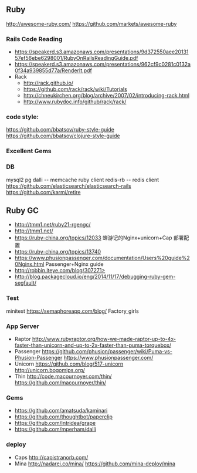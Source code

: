 ## Ruby
http://awesome-ruby.com/
https://github.com/markets/awesome-ruby

### Rails Code Reading
- <https://speakerd.s3.amazonaws.com/presentations/9d372550aee2013157ef56ebe6298001/RubyOnRailsReadingGuide.pdf>
- <https://speakerd.s3.amazonaws.com/presentations/962cf9c0281c0132a0f34a939855d77a/RenderIt.pdf>
- Rack 
  - <http://rack.github.io/> 
  - <https://github.com/rack/rack/wiki/Tutorials>
  - <http://chneukirchen.org/blog/archive/2007/02/introducing-rack.html> 
  - <http://www.rubydoc.info/github/rack/rack/>


### code style:

https://github.com/bbatsov/ruby-style-guide
https://github.com/bbatsov/clojure-style-guide

### Excellent Gems

### DB
mysql2
pg
dalli -- memcache ruby client
redis-rb -- redis client
https://github.com/elasticsearch/elasticsearch-rails 
https://github.com/karmi/retire

## Ruby GC
- <http://tmm1.net/ruby21-rgengc/>
- <http://tmm1.net/>
- <https://ruby-china.org/topics/12033> 蝉游记的Nginx+unicorn+Cap 部署配置
- <https://ruby-china.org/topics/13740>
- <https://www.phusionpassenger.com/documentation/Users%20guide%20Nginx.html>  Passenger+Nginx guide
- http://robbin.iteye.com/blog/307271>
- <http://blog.packagecloud.io/eng/2014/11/17/debugging-ruby-gem-segfault/>


### Test
minitest https://semaphoreapp.com/blog/
Factory_girls
### App Server
- Raptor <http://www.rubyraptor.org/how-we-made-raptor-up-to-4x-faster-than-unicorn-and-up-to-2x-faster-than-puma-torquebox/>
- Passenger <https://github.com/phusion/passenger/wiki/Puma-vs-Phusion-Passenger>  <https://www.phusionpassenger.com/>
- Unicorn <https://github.com/blog/517-unicorn>   <http://unicorn.bogomips.org/>
- Thin <http://code.macournoyer.com/thin/>   <https://github.com/macournoyer/thin/>


### Gems
- <https://github.com/amatsuda/kaminari>
- <https://github.com/thoughtbot/paperclip>
- <https://github.com/intridea/grape>
- <https://github.com/mperham/dalli>

### deploy 
- Caps <http://capistranorb.com/>
- Mina <http://nadarei.co/mina/> <https://github.com/mina-deploy/mina>
